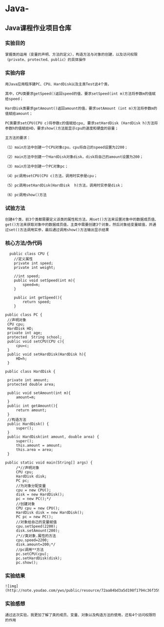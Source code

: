 # Java-
## Java课程作业项目仓库
### 实验目的
	掌握类的运用（变量的声明、方法的定义），构造方法与对象的创建，以及访问权限（private、protected、public）的具体操作
### 实验内容
	用Java应用程序建PC、CPU、HardDisk以及主类Test这4个类，
	
	其中，CPU类要求getSpeed()返回speed的值，要求setSpeed(int m)方法将参数m的值赋给speed；
	
	HardDisk类要求getAmount()返回amount的值，要求setAmount (int m)方法将参数m的值赋给amount；
	
	PC类要求setCPU(CPU c)将参数c的值赋给cpu, 要求setHardDisk (HardDisk h)方法将参数h的值赋给HD，要求show()方法能显示cpu的速度和硬盘的容量；
	
	主方法的要求：
	
	（1）main方法中创建一个CPU对象cpu，cpu将自己的speed设置为2200；
	
	（2）main方法中创建一个HardDisk对象disk，disk将自己的amount设置为200；
	
	（3）main方法中创建一个PC对象pc；
	
	（4）pc调用setCPU(CPU c)方法，调用时实参是cpu；
	
	（5）pc调用setHardDisk(HardDisk  h)方法，调用时实参是disk；
	
	（6）pc调用show()方法
	
	
### 试验方法
    创建4个类，前3个类都需要定义该类的属性和方法，用set()方法来设置对象中的数据成员值、get()方法来获取对象中的数据成员值，主类中需要创建3个对象，然后对象给变量赋值，并通过set()方法调用实参，最后通过调用show()方法输出显示结果	   
### 核心方法/伪代码
```
  public class CPU {
	//定义属性	
	private int speed;
	private int weight;
	
	//int speed;
	public void setSpeed(int m){
		speed=m;
	}
	
	public int getSpeed(){
		return speed;
	}
  ```
   ```
  public class PC {
	//声明对象
    CPU cpu;
	HardDisk HD;
	private int age;
	protected  String school;	
	public void setCPU(CPU c){
		cpu=c;
	}
	public void setHardDisk(HardDisk h){
		HD=h;
	}		
  ```
   ```
  public class HardDisk {
	
	private int amount;
	protected double area;
	
	public void setAmount(int m){
		amount=m;
	}
	public int getAmount(){
		return amount;
	}
	//构造方法	
	public HardDisk() {
		super();
	}
	public HardDisk(int amount, double area) {
		super();
		this.amount = amount;
		this.area = area;
	}
  ```
   ```
  public static void main(String[] args) {
		/*//声明对象
		CPU cpu;
		HardDisk disk;
		PC pc;
		//为对象分配变量
		cpu = new CPU(); 
		disk = new HardDisk();
		pc = new PC();*/
		//创建对象
		CPU cpu = new CPU();
		HardDisk disk = new HardDisk();
		PC pc = new PC();
		//对象给自己的变量赋值
		cpu.setSpeed(2200);
		disk.setAmount(200);
		/*//类对象.属性的方法
		cpu.speed=2200;
		disk.amount=200;*/		
		//pc调用**方法
		pc.setCPU(cpu);
		pc.setHardDisk(disk);
		pc.show();
```
### 实验结果

	![img](http://note.youdao.com/yws/public/resource/72aa84bd3a5d198f1794c36f35956f84/xmlnote/WEBRESOURCE0ecaa4d00568afcef6a040cfd437cc3d/13)
	
### 实验感想

    通过这次实验，我更加了解了类的成员、变量、对象以及构造方法的使用，还有4个访问权限符的作用
    
